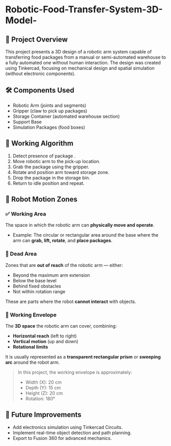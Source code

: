 # Robotic-Food-Transfer-System-3D-Model-

## 📌 Project Overview
This project presents a 3D design of a robotic arm system capable of transferring food packages from a manual or semi-automated warehouse to a fully automated one without human interaction. The design was created using Tinkercad, focusing on mechanical design and spatial simulation (without electronic components).

## 🛠️ Components Used
- Robotic Arm (joints and segments)
- Gripper (claw to pick up packages)
- Storage Container (automated warehouse section)
- Support Base
- Simulation Packages (food boxes)

## 🧠 Working Algorithm
1. Detect presence of package .
2. Move robotic arm to the pick-up location.
3. Grab the package using the gripper.
4. Rotate and position arm toward storage zone.
5. Drop the package in the storage bin.
6. Return to idle position and repeat.

## 📐 Robot Motion Zones

### ✅ Working Area
The space in which the robotic arm can **physically move and operate**.  
- Example: The circular or rectangular area around the base where the arm can **grab, lift, rotate**, and **place packages**.

### 🚫 Dead Area
Zones that are **out of reach** of the robotic arm — either:
- Beyond the maximum arm extension
- Below the base level
- Behind fixed obstacles
- Not within rotation range

These are parts where the robot **cannot interact** with objects.

### 🔄 Working Envelope
The **3D space** the robotic arm can cover, combining:
- **Horizontal reach** (left to right)
- **Vertical motion** (up and down)
- **Rotational limits**

It is usually represented as a **transparent rectangular prism** or **sweeping arc** around the robot arm.

> In this project, the working envelope is approximately:
> - Width (X): 20 cm  
> - Depth (Y): 15 cm  
> - Height (Z): 20 cm  
> - Rotation: 180°


## 🔧 Future Improvements
- Add electronics simulation using Tinkercad Circuits.
- Implement real-time object detection and path planning.
- Export to Fusion 360 for advanced mechanics.


